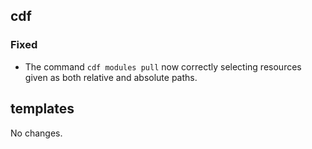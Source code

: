 ## cdf 

### Fixed

- The command `cdf modules pull` now correctly selecting resources given
as both relative and absolute paths.

## templates

No changes.